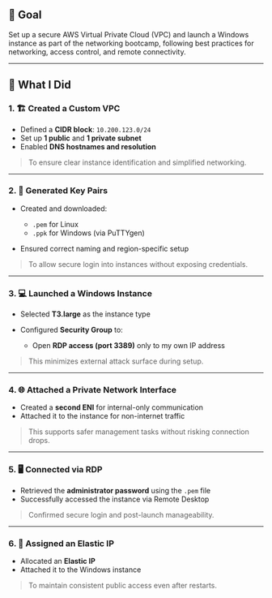## 🎯 **Goal**

Set up a secure AWS Virtual Private Cloud (VPC) and launch a Windows instance as part of the networking bootcamp, following best practices for networking, access control, and remote connectivity.

---

## 🧱 **What I Did**

### 1. 🏗️ **Created a Custom VPC**

* Defined a **CIDR block**: `10.200.123.0/24`
* Set up **1 public** and **1 private subnet**
* Enabled **DNS hostnames and resolution**

> To ensure clear instance identification and simplified networking.

---

### 2. 🔐 **Generated Key Pairs**

* Created and downloaded:

  * `.pem` for Linux
  * `.ppk` for Windows (via PuTTYgen)
* Ensured correct naming and region-specific setup

> To allow secure login into instances without exposing credentials.

---

### 3. 💻 **Launched a Windows Instance**

* Selected **T3.large** as the instance type
* Configured **Security Group** to:

  * Open **RDP access (port 3389)** only to my own IP address

> This minimizes external attack surface during setup.

---

### 4. 🌐 **Attached a Private Network Interface**

* Created a **second ENI** for internal-only communication
* Attached it to the instance for non-internet traffic

> This supports safer management tasks without risking connection drops.

---

### 5. 🖥️ **Connected via RDP**

* Retrieved the **administrator password** using the `.pem` file
* Successfully accessed the instance via Remote Desktop

> Confirmed secure login and post-launch manageability.

---

### 6. 📌 **Assigned an Elastic IP**

* Allocated an **Elastic IP**
* Attached it to the Windows instance

> To maintain consistent public access even after restarts.
